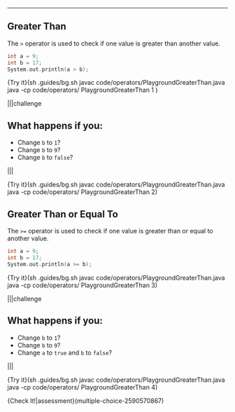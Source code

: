 ---

## Greater Than

The `>` operator is used to check if one value is greater than another value.

```c++
int a = 9;
int b = 17;
System.out.println(a > b);
```

{Try it}(sh .guides/bg.sh javac code/operators/PlaygroundGreaterThan.java java -cp code/operators/ PlaygroundGreaterThan 1 )

|||challenge
## What happens if you:
* Change `b` to `1`?
* Change `b` to `9`?
* Change `b` to `false`?

|||

{Try it}(sh .guides/bg.sh javac code/operators/PlaygroundGreaterThan.java java -cp code/operators/ PlaygroundGreaterThan 2)

## Greater Than or Equal To

The `>=` operator is used to check if one value is greater than or equal to another value.
```c++
int a = 9;
int b = 17;
System.out.println(a >= b);
```

{Try it}(sh .guides/bg.sh javac code/operators/PlaygroundGreaterThan.java java -cp code/operators/ PlaygroundGreaterThan 3)

|||challenge
## What happens if you:
* Change `b` to `1`?
* Change `b` to `9`?
* Change `a` to `true` and `b` to `false`?

|||

{Try it}(sh .guides/bg.sh javac code/operators/PlaygroundGreaterThan.java java -cp code/operators/ PlaygroundGreaterThan 4)

{Check It!|assessment}(multiple-choice-2590570867)
